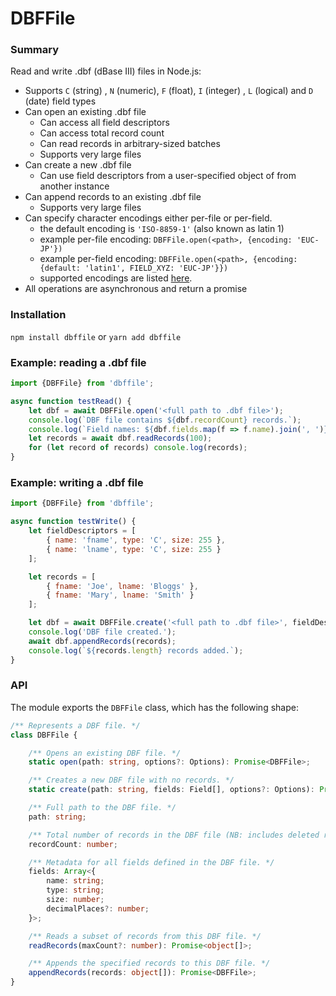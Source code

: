 # DBFFile

### Summary

Read and write .dbf (dBase III) files in Node.js:

- Supports `C` (string) , `N` (numeric), `F` (float), `I` (integer) , `L` (logical) and `D` (date) field types
- Can open an existing .dbf file
  - Can access all field descriptors
  - Can access total record count
  - Can read records in arbitrary-sized batches
  - Supports very large files
- Can create a new .dbf file
  - Can use field descriptors from a user-specified object of from another instance
- Can append records to an existing .dbf file
  - Supports very large files
- Can specify character encodings either per-file or per-field.
  - the default encoding is `'ISO-8859-1'` (also known as latin 1)
  - example per-file encoding: `DBFFile.open(<path>, {encoding: 'EUC-JP'})`
  - example per-field encoding: `DBFFile.open(<path>, {encoding: {default: 'latin1', FIELD_XYZ: 'EUC-JP'}})`
  - supported encodings are listed [here](https://github.com/ashtuchkin/iconv-lite/wiki/Supported-Encodings).
- All operations are asynchronous and return a promise

### Installation

`npm install dbffile` or `yarn add dbffile`

### Example: reading a .dbf file

```javascript
import {DBFFile} from 'dbffile';

async function testRead() {
    let dbf = await DBFFile.open('<full path to .dbf file>');
    console.log(`DBF file contains ${dbf.recordCount} records.`);
    console.log(`Field names: ${dbf.fields.map(f => f.name).join(', ')}`);
    let records = await dbf.readRecords(100);
    for (let record of records) console.log(records);
}
```

### Example: writing a .dbf file

```javascript
import {DBFFile} from 'dbffile';

async function testWrite() {
    let fieldDescriptors = [
        { name: 'fname', type: 'C', size: 255 },
        { name: 'lname', type: 'C', size: 255 }
    ];

    let records = [
        { fname: 'Joe', lname: 'Bloggs' },
        { fname: 'Mary', lname: 'Smith' }
    ];

    let dbf = await DBFFile.create('<full path to .dbf file>', fieldDescriptors);
    console.log('DBF file created.');
    await dbf.appendRecords(records);
    console.log(`${records.length} records added.`);
}
```

### API

The module exports the `DBFFile` class, which has the following shape:

```typescript
/** Represents a DBF file. */
class DBFFile {

    /** Opens an existing DBF file. */
    static open(path: string, options?: Options): Promise<DBFFile>;

    /** Creates a new DBF file with no records. */
    static create(path: string, fields: Field[], options?: Options): Promise<DBFFile>;

    /** Full path to the DBF file. */
    path: string;

    /** Total number of records in the DBF file (NB: includes deleted records). */
    recordCount: number;

    /** Metadata for all fields defined in the DBF file. */
    fields: Array<{
        name: string;
        type: string;
        size: number;
        decimalPlaces?: number;
    }>;

    /** Reads a subset of records from this DBF file. */
    readRecords(maxCount?: number): Promise<object[]>;

    /** Appends the specified records to this DBF file. */
    appendRecords(records: object[]): Promise<DBFFile>;
}
```
